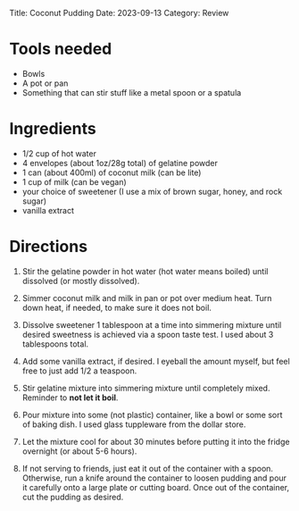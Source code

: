 Title: Coconut Pudding
Date: 2023-09-13
Category: Review

# Tools needed

- Bowls
- A pot or pan
- Something that can stir stuff like a metal spoon or a spatula

# Ingredients

- 1/2 cup of hot water
- 4 envelopes (about 1oz/28g total) of gelatine powder
- 1 can (about 400ml) of coconut milk (can be lite)
- 1 cup of milk (can be vegan)
- your choice of sweetener (I use a mix of brown sugar, honey, and rock sugar)
- vanilla extract

# Directions

1. Stir the gelatine powder in hot water (hot water means boiled) until dissolved (or mostly dissolved).

2. Simmer coconut milk and milk in pan or pot over medium heat. Turn down heat, if needed, to make sure it does not boil.

3. Dissolve sweetener 1 tablespoon at a time into simmering mixture until desired sweetness is achieved via a spoon taste test. I used about 3 tablespoons total.

4. Add some vanilla extract, if desired. I eyeball the amount myself, but feel free to just add 1/2 a teaspoon.

5. Stir gelatine mixture into simmering mixture until completely mixed. Reminder to **not let it boil**.

6. Pour mixture into some (not plastic) container, like a bowl or some sort of baking dish. I used glass tuppleware from the dollar store.

7. Let the mixture cool for about 30 minutes before putting it into the fridge overnight (or about 5-6 hours).

8. If not serving to friends, just eat it out of the container with a spoon. Otherwise, run a knife around the container to loosen pudding and pour it carefully onto a large plate or cutting board. Once out of the container, cut the pudding as desired.
